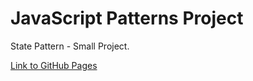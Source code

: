 # JavaScript Patterns Project
State Pattern - Small Project.

[Link to GitHub Pages](https://ostrigo.github.io/js_sandbox/10-StatePattern/)